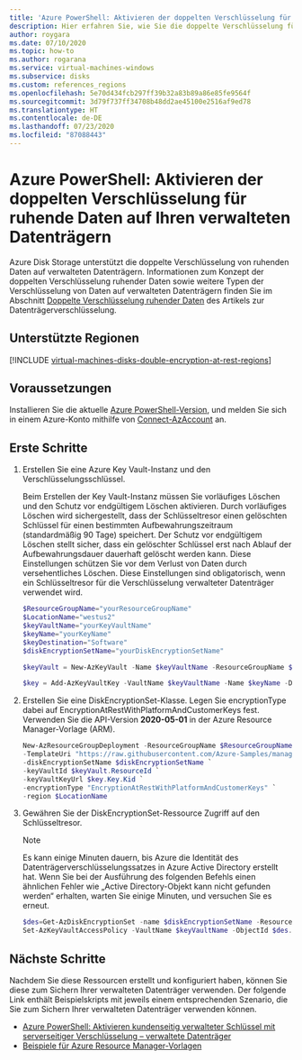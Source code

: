 ```yaml
---
title: 'Azure PowerShell: Aktivieren der doppelten Verschlüsselung für ruhende Daten – verwaltete Datenträger'
description: Hier erfahren Sie, wie Sie die doppelte Verschlüsselung für ruhende Daten auf Ihren verwalteten Datenträgern mithilfe von Azure PowerShell aktivieren können.
author: roygara
ms.date: 07/10/2020
ms.topic: how-to
ms.author: rogarana
ms.service: virtual-machines-windows
ms.subservice: disks
ms.custom: references_regions
ms.openlocfilehash: 5e70d434fcb297ff39b32a83b89a86e85fe9564f
ms.sourcegitcommit: 3d79f737ff34708b48dd2ae45100e2516af9ed78
ms.translationtype: HT
ms.contentlocale: de-DE
ms.lasthandoff: 07/23/2020
ms.locfileid: "87088443"
---
```

# <a name="azure-powershell---enable-double-encryption-at-rest-on-your-managed-disks"></a>Azure PowerShell: Aktivieren der doppelten Verschlüsselung für ruhende Daten auf Ihren verwalteten Datenträgern

Azure Disk Storage unterstützt die doppelte Verschlüsselung von ruhenden Daten auf verwalteten Datenträgern. Informationen zum Konzept der doppelten Verschlüsselung ruhender Daten sowie weitere Typen der Verschlüsselung von Daten auf verwalteten Datenträgern finden Sie im Abschnitt [Doppelte Verschlüsselung ruhender Daten](disk-encryption.md#double-encryption-at-rest) des Artikels zur Datenträgerverschlüsselung.

## <a name="supported-regions"></a>Unterstützte Regionen

[!INCLUDE [virtual-machines-disks-double-encryption-at-rest-regions](../../../includes/virtual-machines-disks-double-encryption-at-rest-regions.md)]

## <a name="prerequisites"></a>Voraussetzungen

Installieren Sie die aktuelle [Azure PowerShell-Version](/powershell/azure/install-az-ps), und melden Sie sich in einem Azure-Konto mithilfe von [Connect-AzAccount](/powershell/module/az.accounts/connect-azaccount?view=azps-4.3.0) an.

## <a name="getting-started"></a>Erste Schritte

1. Erstellen Sie eine Azure Key Vault-Instanz und den Verschlüsselungsschlüssel.

    Beim Erstellen der Key Vault-Instanz müssen Sie vorläufiges Löschen und den Schutz vor endgültigem Löschen aktivieren. Durch vorläufiges Löschen wird sichergestellt, dass der Schlüsseltresor einen gelöschten Schlüssel für einen bestimmten Aufbewahrungszeitraum (standardmäßig 90 Tage) speichert. Der Schutz vor endgültigem Löschen stellt sicher, dass ein gelöschter Schlüssel erst nach Ablauf der Aufbewahrungsdauer dauerhaft gelöscht werden kann. Diese Einstellungen schützen Sie vor dem Verlust von Daten durch versehentliches Löschen. Diese Einstellungen sind obligatorisch, wenn ein Schlüsseltresor für die Verschlüsselung verwalteter Datenträger verwendet wird.
    
    ```powershell
    $ResourceGroupName="yourResourceGroupName"
    $LocationName="westus2"
    $keyVaultName="yourKeyVaultName"
    $keyName="yourKeyName"
    $keyDestination="Software"
    $diskEncryptionSetName="yourDiskEncryptionSetName"

    $keyVault = New-AzKeyVault -Name $keyVaultName -ResourceGroupName $ResourceGroupName -Location $LocationName -EnableSoftDelete -EnablePurgeProtection

    $key = Add-AzKeyVaultKey -VaultName $keyVaultName -Name $keyName -Destination $keyDestination  
    ```

1.  Erstellen Sie eine DiskEncryptionSet-Klasse. Legen Sie encryptionType dabei auf EncryptionAtRestWithPlatformAndCustomerKeys fest. Verwenden Sie die API-Version **2020-05-01** in der Azure Resource Manager-Vorlage (ARM). 
    
    ```powershell
    New-AzResourceGroupDeployment -ResourceGroupName $ResourceGroupName `
    -TemplateUri "https://raw.githubusercontent.com/Azure-Samples/managed-disks-powershell-getting-started/master/DoubleEncryption/CreateDiskEncryptionSetForDoubleEncryption.json" `
    -diskEncryptionSetName $diskEncryptionSetName `
    -keyVaultId $keyVault.ResourceId `
    -keyVaultKeyUrl $key.Key.Kid `
    -encryptionType "EncryptionAtRestWithPlatformAndCustomerKeys" `
    -region $LocationName
    ```

1. Gewähren Sie der DiskEncryptionSet-Ressource Zugriff auf den Schlüsseltresor.

    > [!NOTE]
    > Es kann einige Minuten dauern, bis Azure die Identität des Datenträgerverschlüsselungssatzes in Azure Active Directory erstellt hat. Wenn Sie bei der Ausführung des folgenden Befehls einen ähnlichen Fehler wie „Active Directory-Objekt kann nicht gefunden werden“ erhalten, warten Sie einige Minuten, und versuchen Sie es erneut.

    ```powershell  
    $des=Get-AzDiskEncryptionSet -name $diskEncryptionSetName -ResourceGroupName $ResourceGroupName
    Set-AzKeyVaultAccessPolicy -VaultName $keyVaultName -ObjectId $des.Identity.PrincipalId -PermissionsToKeys wrapkey,unwrapkey,get
    ```

## <a name="next-steps"></a>Nächste Schritte

Nachdem Sie diese Ressourcen erstellt und konfiguriert haben, können Sie diese zum Sichern Ihrer verwalteten Datenträger verwenden. Der folgende Link enthält Beispielskripts mit jeweils einem entsprechenden Szenario, die Sie zum Sichern Ihrer verwalteten Datenträger verwenden können.

- [Azure PowerShell: Aktivieren kundenseitig verwalteter Schlüssel mit serverseitiger Verschlüsselung – verwaltete Datenträger](disks-enable-customer-managed-keys-powershell.md)
- [Beispiele für Azure Resource Manager-Vorlagen](https://github.com/Azure-Samples/managed-disks-powershell-getting-started/tree/master/DoubleEncryption)